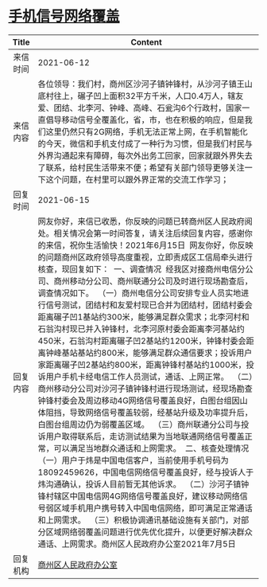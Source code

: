 # <a href="http://www.shangluo.gov.cn/zmhd/ldxxxx.jsp?urltype=leadermail.LeaderMailContentUrl&wbtreeid=1112&leadermailid=7368">手机信号网络覆盖</a>
|Title|Content|
|:---:|---|
|来信时间|2021-06-12|
|来信内容|各位领导：我们村，商州区沙河子镇钟锋村，从沙河子镇王山底村往上，碾子凹上面积32平方千米，人口0.4万人，辖友爱、团结、北李河、钟峰、高峰、石瓮沟6个行政村，国家一直倡导移动信号全覆盖化，省，市，也在积极的响应，但是我们这里仍然只有2G网络，手机无法正常上网，在手机智能化的今天，微信和手机支付成了一种行为习惯，但是我们村民与外界沟通起来有障碍，每次外出务工回家，回家就跟外界失去了联系，给村民生活带来不便；希望有关部门领导更够关注一下这个问题，在村里可以跟外界正常的交流工作学习；|
|回复时间|2021-06-15|
|回复内容|网友你好，来信已收悉，你反映的问题已转商州区人民政府阅处。相关情况会第一时间答复，请关注后续回复内容，感谢你的来信，祝你生活愉快！2021年6月15日  网友你好，你反映的问题商州区政府领导高度重视，立即责成区工信局牵头进行核查，现回复如下：  一、调查情况  经我区对接商州电信分公司、商州移动分公司、商州联通分公司及时进行现场勘查后，调查情况如下。  （一）商州电信分公司安排专业人员实地进行信号测试，团结村和友爱村现已合并为团结村，团结村委会距离碾子凹1基站约300米，能够满足群众需求；北李河村和石翁沟村现已并入钟锋村，北李河原村委会距离李河基站约450米，石翁沟村距离碾子凹2基站约1200米，钟锋村委会距离钟峰基站基站约800米，能够满足群众通信要求；投诉用户家距离碾子凹2基站约800米，距离钟锋村基站约1000米，投诉用户手机卡经电信工作人员测试，通话、上网正常。  （二）商州移动分公司对沙河子镇钟锋村进行现场测试，经现场勘查钟锋村委会及周边移动4G网络信号覆盖良好，白图台组因山体阻挡，导致网络信号覆盖较弱，经基站升级及功率提升后，白图台组周边仍为弱覆盖区域。  （三）商州联通分公司与投诉用户取得联系后，走访测试结果为当地联通网络信号覆盖正常，可以满足当地群众通话和上网需求。  二、核查处理情况  （一）用户于炜是中国电信客户，当前使用手机号码为18092459626，中国电信网络信号覆盖良好，经与投诉人于炜沟通确认，投诉人目前暂无其他诉求。  （二）沙河子镇钟锋村辖区中国电信网4G网络信号覆盖良好，建议移动网络信号弱区域手机用户携号转入中国电信网络，即可满足正常通话和上网需求。  （三）积极协调通讯基础设施有关部门，对部分区域网络弱覆盖问题进行优先优化提升，以便更好解决群众通话、上网需求。商州区人民政府办公室2021年7月5日|
|回复机构|<a href="../../categories/agencies/商州区人民政府办公室.md">商州区人民政府办公室</a>|
